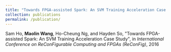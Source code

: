 ```yaml
---
title: "Towards FPGA-assisted Spark: An SVM Training Acceleration Case Study"
collection: publications
permalink: /publication/
---
```

Sam Ho, **Maolin Wang**, Ho-Cheung Ng, and Hayden So, "Towards FPGA-assisted Spark: An SVM Training Acceleration Case Study", in *International Conference on ReConFigurable Computing and FPGAs (ReConFig)*, 2016
